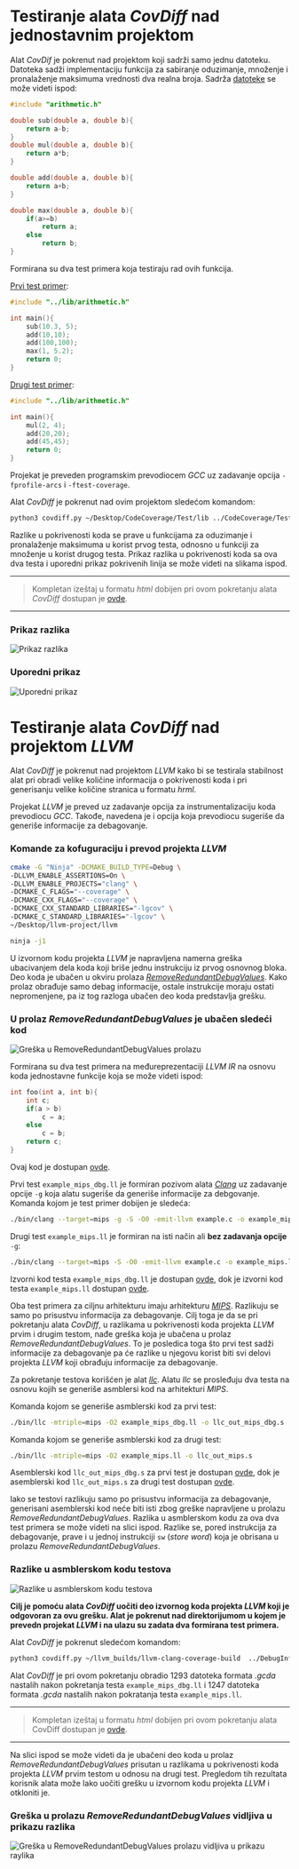 # Testiranje alata *CovDiff* nad jednostavnim projektom

Alat *CovDif* je pokrenut nad projektom koji sadrži samo jednu datoteku. Datoteka sadži implementaciju funkcija za sabiranje oduzimanje, množenje i pronalaženje maksimuma vrednosti dva realna broja. Sadrža [datoteke](./results_lib/arithmetic.c) se može videti ispod:

```C
#include "arithmetic.h"

double sub(double a, double b){
    return a-b;
}
double mul(double a, double b){
    return a*b;
}

double add(double a, double b){
    return a+b;
}

double max(double a, double b){
    if(a>=b)
        return a;
    else
        return b;
}
```

Formirana su dva test primera koja testiraju rad ovih funkcija. 

[Prvi test primer](./results_lib/test1.c):
```C
#include "../lib/arithmetic.h"

int main(){
    sub(10.3, 5);
    add(10,10);
    add(100,100);
    max(1, 5.2);
    return 0;
}
```
[Drugi test primer](./results_lib/test2.c):
```C
#include "../lib/arithmetic.h"

int main(){
    mul(2, 4);
    add(20,20);
    add(45,45);
    return 0;
}
```

Projekat je preveden programskim prevodiocem *GCC* uz zadavanje
opcija ```-fprofile-arcs``` i ```-ftest-coverage```. 

Alat *CovDiff* je pokrenut nad ovim projektom sledećom komandom:
```bash
python3 covdiff.py ~/Desktop/CodeCoverage/Test/lib ../CodeCoverage/Test/lib_tests/test1 ../CodeCoverage/Test/lib_tests/test2 ./results_lib ./
```

Razlike u pokrivenosti koda se prave u funkcijama za oduzimanje i pronalaženje maksimuma u korist prvog testa, odnosno u funkciji za množenje u korist drugog testa. Prikaz razlika u pokrivenosti koda sa ova dva testa i uporedni prikaz pokrivenih linija se može videti na slikama ispod. 

---
> Kompletan izeštaj u formatu *html* dobijen pri ovom pokretanju alata *CovDiff* dostupan je [ovde](./results_lib/html/).
---

### Prikaz razlika
![Prikaz razlika](../screenshots/mali_primer_prikaz_razlika.png)

### Uporedni prikaz
![Uporedni prikaz](../screenshots/mali_primer_uporedni_prikaz.png)

# Testiranje alata *CovDiff* nad projektom *LLVM*

Alat *CovDiff* je pokrenut nad projektom *LLVM* kako bi se testirala stabilnost alat pri obradi velike količine informacija o pokrivenosti koda i pri generisanju velike količine stranica u formatu *hrml*.

Projekat *LLVM* je preved uz zadavanje opcija za instrumentalizaciju koda prevodiocu *GCC*. Takođe, navedena je i opcija koja prevodiocu sugeriše da generiše informacije za debagovanje. 

### Komande za kofuguraciju i prevod projekta *LLVM*
```bash
cmake -G "Ninja" -DCMAKE_BUILD_TYPE=Debug \
-DLLVM_ENABLE_ASSERTIONS=On \
-DLLVM_ENABLE_PROJECTS="clang" \
-DCMAKE_C_FLAGS="--coverage" \
-DCMAKE_CXX_FLAGS="--coverage" \ 
-DCMAKE_CXX_STANDARD_LIBRARIES="-lgcov" \
-DCMAKE_C_STANDARD_LIBRARIES="-lgcov" \
~/Desktop/llvm-project/llvm
```
```bash
ninja -j1
```

U izvornom kodu projekta *LLVM* je napravljena namerna greška ubacivanjem dela koda koji briše jednu instrukciju iz prvog osnovnog bloka. Deo koda je ubačen u okviru prolaza [*RemoveRedundantDebugValues*](https://llvm.org/doxygen/RemoveRedundantDebugValues_8cpp.html). Kako prolaz obrađuje samo debag informacije, ostale instrukcije moraju ostati nepromenjene, pa iz tog razloga ubačen deo koda predstavlja grešku.

### U prolaz *RemoveRedundantDebugValues* je ubačen sledeći kod
![Greška u RemoveRedundantDebugValues prolazu](../screenshots/greksa_u_LLVMu.png)

Formirana su dva test primera na međureprezentaciji *LLVM IR* na osnovu koda jednostavne funkcije koja se može videti ispod:
```C
int foo(int a, int b){
    int c;
    if(a > b)
        c = a;
    else
        c = b;
    return c;
}
```
Ovaj kod je dostupan [ovde](./results_llvm/example.c).

Prvi test ```example_mips_dbg.ll``` je formiran pozivom alata [*Clang*](https://clang.llvm.org/) uz zadavanje opcije `-g` koja alatu sugeriše da generiše informacije za debgovanje. Komanda kojom je test primer dobijen je sledeća:
```bash
./bin/clang --target=mips -g -S -O0 -emit-llvm example.c -o example_mips_dbg.ll
```

Drugi test ```example_mips.ll``` je formiran na isti način ali **bez zadavanja opcije** `-g`:
```bash
./bin/clang --target=mips -S -O0 -emit-llvm example.c -o example_mips.ll
```

Izvorni kod testa ```example_mips_dbg.ll``` je dostupan [ovde](./results_llvm/example_mips_dbg.ll), dok je izvorni kod testa ```example_mips.ll``` dostupan [ovde](./results_llvm/example_mips.ll).

Oba test primera za ciljnu arhitekturu imaju arhitekturu [*MIPS*](https://www.mips.com/products/architectures/). Razlikuju se samo po prisustvu informacija za debagovanje. Cilj toga je da se pri pokretanju alata *CovDiff*, u razlikama u pokrivenosti koda projekta *LLVM* prvim i drugim testom, nađe greška koja je ubačena u prolaz *RemoveRedundantDebugValues*. To je posledica toga što prvi test sadži informacije za debagovanje pa će razlike u njegovu korist biti svi delovi projekta *LLVM* koji obrađuju informacije za debagovanje.


Za pokretanje testova korišćen je alat [*llc*](https://llvm.org/docs/CommandGuide/llc.html). Alatu *llc* se prosleđuju dva testa na osnovu kojih se generiše asmblersi kod na arhitekturi *MIPS*.

Komanda kojom se generiše asmblerski kod za prvi test:
```bash
./bin/llc -mtriple=mips -O2 example_mips_dbg.ll -o llc_out_mips_dbg.s 
```

Komanda kojom se generiše asmblerski kod za drugi test:
```bash
./bin/llc -mtriple=mips -O2 example_mips.ll -o llc_out_mips.s
```
Asemblerski kod `llc_out_mips_dbg.s` za prvi test je dostupan [ovde](./results_llvm/llc_out_mips_dbg.s), dok je asemblerski kod `llc_out_mips.s` za drugi test dostupan [ovde](./results_llvm/llc_out_mips.s).

Iako se testovi razlikuju samo po prisustvu informacija za debagovanje, generisani asemblerski kod neće biti isti zbog greške napravljene u prolazu *RemoveRedundantDebugValues*. Razlika u asmblerskom kodu za ova dva test primera se može videti na slici ispod. Razlike se, pored instrukcija za debagovanje, prave i u jednoj instrukciji `sw` (*store word*) koja je obrisana u prolazu *RemoveRedundantDebugValues*.

### Razlike u asmblerskom kodu testova
![Razlike u asmblerskom kodu testova](../screenshots/llc_mips_razlika.png)


**Cilj je pomoću alata *CovDiff* uočiti deo izvornog koda projekta *LLVM* koji je odgovoran za ovu grešku.  Alat je pokrenut nad direktorijumom u kojem je prevedn projekat *LLVM* i na ulazu su zadata dva formirana test primera.**


Alat *CovDiff* je pokrenut sledećom komandom:
```bash
python3 covdiff.py ~/llvm_builds/llvm-clang-coverage-build  ../DebugInfoTest/example_mips_dbg.ll ../DebugInfoTest/example_mips.ll ./results_llvm ~/llvm_builds/llvm-clang-coverage-build/bin/llc mtriple=mips O2 o llc_out.s
```

Alat *CovDiff* je pri ovom pokretanju obradio 1293 datoteka formata *.gcda* nastalih nakon pokretanja testa ```example_mips_dbg.ll``` i 1247 datoteka formata *.gcda* nastalih nakon pokratanja testa  ```example_mips.ll```. 

---
> Kompletan izeštaj u formatu *html* dobijen pri ovom pokretanju alata CovDiff dostupan je [ovde](./results_llvm/html/).
---

Na slici ispod se može videti da je ubačeni deo koda u prolaz *RemoveRedundantDebugValues* prisutan u razlikama u pokrivenosti koda projekta *LLVM* prvim testom u odnosu na drugi test. Pregledom tih rezultata korisnik alata može lako uočiti grešku u izvornom kodu projekta *LLVM* i otkloniti je.

### Greška u prolazu *RemoveRedundantDebugValues* vidljiva u prikazu razlika
![Greška u RemoveRedundantDebugValues prolazu vidljiva u prikazu raylika](../screenshots/prikaz_sa_greskom_u_LLVMu.png)
